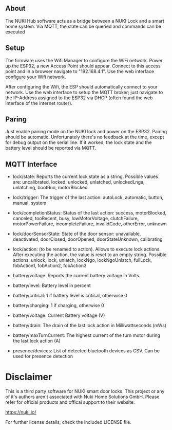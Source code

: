 ## About

The NUKI Hub software acts as a bridge between a NUKI Lock and a smart home system. Via MQTT, the state can be queried and commands can be executed

## Setup

The firmware uses the Wifi Manager to configure the WiFi network. Power up the ESP32, a new Access Point should appear. Connect to this access point and in a browser navigate to "192.168.4.1". Use the web interface configure your Wifi network.

After configuring the Wifi, the ESP should automatically connect to your network. Use the web interface to setup the MQTT broker; just navigate to the IP-Address assigned to the ESP32 via DHCP (often found the web interface of the internet router).

## Paring

Just enable pairing mode on the NUKI lock and power on the ESP32. Pairing should be automatic. Unfortunately there's no feedback at the time, except for debug output on the serial line. If it worked, the lock state and the battery level should be reported via MQTT.

## MQTT Interface

- lock/state: Reports the current lock state as a string. Possible values are: uncalibrated, locked, unlocked, unlatched, unlockedLnga, unlatching, bootRun, motorBlocked
- lock/trigger: The trigger of the last action: autoLock, automatic, button, manual, system
- lock/completionStatus: Status of the last action: success, motorBlocked, canceled, tooRecent, busy, lowMotorVoltage, clutchFailure, motorPowerFailure, incompleteFailure, invalidCode, otherError, unknown
- lock/doorSensorState: State of the door sensor: unavailable, deactivated, doorClosed, doorOpened, doorStateUnknown, calibrating
- lock/action: (to be renamed to action). Allows to execute lock actions. After executing the action, the value is reset to an empty string. Possible actions: unlock, lock, unlatch, lockNgo, lockNgoUnlatch, fullLock, fobAction1, fobAction2, fobAction3

- battery/voltage: Reports the current battery voltage in Volts.
- battery/level: Battery level in percent
- battery/critical: 1 if battery level is critical, otherwise 0
- battery/charging: 1 if charging, otherwise 0
- battery/voltage: Current Battery voltage (V)
- battery/drain: The drain of the last lock action in Milliwattseconds (mWs)
- battery/maxTurnCurrent: The highest current of the turn motor during the last lock action (A)

- presence/devices: List of detected bluetooth devices as CSV. Can be used for presence detection

# Disclaimer

This is a third party software for NUKI smart door locks. This project or any of it's authors aren't associated with Nuki Home Solutions GmbH. Please refer for official products and offical support to their website:

https://nuki.io/

For further license details, check the included LICENSE file.
